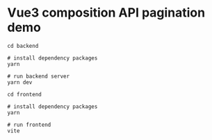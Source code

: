 # Vue3 composition API pagination demo

```shell
cd backend

# install dependency packages
yarn

# run backend server
yarn dev
```

```shell
cd frontend

# install dependency packages
yarn

# run frontend
vite
```